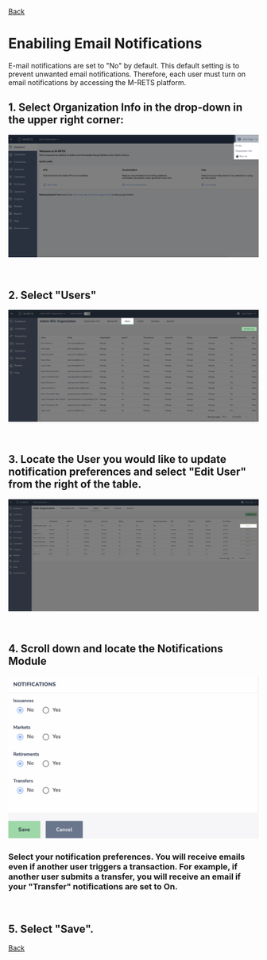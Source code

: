 [Back](https://mrets.github.io/Help/index)

# Enabiling Email Notifications

E-mail notifications are set to "No" by default. This default setting is to prevent unwanted email notifications. Therefore, each user must turn on email notifications by accessing the M-RETS platform. 

## 1. Select Organization Info in the drop-down in the upper right corner:

![](https://github.com/markmrets/photos/blob/aa046e508a023d00ad3fcb4f4f44bba215cb3799/EMAIL%201%20.png)

<br>

## 2. Select "Users" 

![](https://github.com/markmrets/photos/blob/aa046e508a023d00ad3fcb4f4f44bba215cb3799/EMAIL%202%20.png) 



<br>

## 3. Locate the User you would like to update notification preferences and select "Edit User" from the right of the table.

![](https://github.com/markmrets/photos/blob/aa046e508a023d00ad3fcb4f4f44bba215cb3799/Email%203%20.png)

<br>

## 4. Scroll down and locate the Notifications Module

![](https://github.com/markmrets/photos/blob/aa046e508a023d00ad3fcb4f4f44bba215cb3799/EMAIL%204%20.png)

### Select your notification preferences. You will receive emails even if another user triggers a transaction. For example, if another user submits a transfer, you will receive an email if your "Transfer" notifications are set to On.

<br>

## 5. Select "Save".

[Back](https://mrets.github.io/Help/index)
